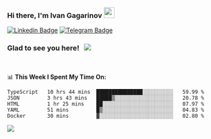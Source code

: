 ### Hi there, I'm Ivan Gagarinov <img src="https://media.giphy.com/media/hvRJCLFzcasrR4ia7z/giphy.gif" width="25px">

[![Linkedin Badge](https://img.shields.io/badge/-LinkedIn-0e76a8?style=flat-square&logo=Linkedin&logoColor=white)](https://linkedin.com/in/ivan-gagarinov-142ba3141/)
[![Telegram Badge](https://img.shields.io/badge/-Telegram-0088cc?style=flat-square&logo=Telegram&logoColor=white)](https://t.me/igagarinov)

### Glad to see you here! &nbsp; ![](https://visitor-badge.glitch.me/badge?page_id=dzencot.dzencot)

</br>

📊 **This Week I Spent My Time On:**
<!--START_SECTION:waka-->
```text
TypeScript   10 hrs 44 mins  ███████████████░░░░░░░░░░   59.99 % 
JSON         3 hrs 43 mins   █████▒░░░░░░░░░░░░░░░░░░░   20.78 % 
HTML         1 hr 25 mins    ██░░░░░░░░░░░░░░░░░░░░░░░   07.97 % 
YAML         51 mins         █▒░░░░░░░░░░░░░░░░░░░░░░░   04.83 % 
Docker       30 mins         ▓░░░░░░░░░░░░░░░░░░░░░░░░   02.80 % 
```
<!--END_SECTION:waka-->

[![](https://github-readme-stats.vercel.app/api?username=dzencot&theme=gruvbox)](https://github.com/dzencot)
